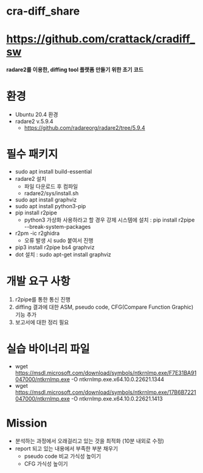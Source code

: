 # cra-diff_share
# https://github.com/crattack/cradiff_sw
**radare2를 이용한, diffing tool 플랫폼 만들기 위한 초기 코드**
# 환경
- Ubuntu 20.4 환경
- radare2 v.5.9.4
  - https://github.com/radareorg/radare2/tree/5.9.4
  
# 필수 패키지
- sudo apt install build-essential
- radare2 설치
  - 파일 다운로드 후 컴파일
  - radare2/sys/install.sh
- sudo apt install graphviz
- sudo apt install python3-pip
- pip install r2pipe
  - python3 가상화 사용하라고 할 경우 강제 시스템에 설치 : pip install r2pipe --break-system-packages
- r2pm -ic r2ghidra
  - 오류 발생 시 sudo 붙여서 진행
- pip3 install r2pipe bs4 graphviz
- dot  설치 : sudo apt-get install graphviz

# 개발 요구 사항
1. r2pipe를 통한 통신 진행
2. diffing 결과에 대한 ASM, pseudo code, CFG(Compare Function Graphic) 기능 추가
3. 보고서에 대한 정리 필요

# 실습 바이너리 파일
- wget https://msdl.microsoft.com/download/symbols/ntkrnlmp.exe/F7E31BA91047000/ntkrnlmp.exe -O ntkrnlmp.exe.x64.10.0.22621.1344
- wget https://msdl.microsoft.com/download/symbols/ntkrnlmp.exe/17B6B7221047000/ntkrnlmp.exe -O ntkrnlmp.exe.x64.10.0.22621.1413

# Mission
- 분석하는 과정에서 오래걸리고 있는 것을 최적화 (10분 내외로 수정)
- report 되고 있는 내용에서 부족한 부분 채우기
  - pseudo code 비교 가식성 높이기
  - CFG 가식성 높이기
